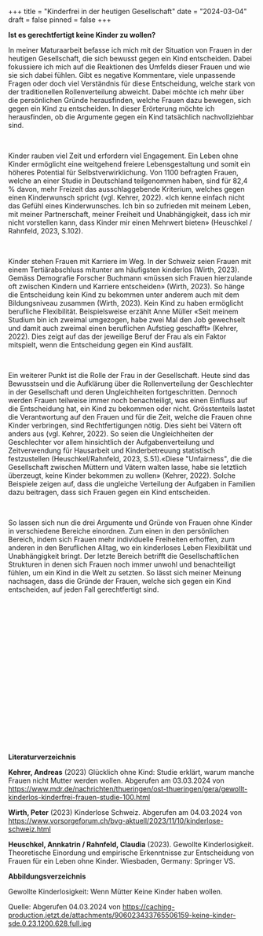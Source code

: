 +++
title = "Kinderfrei in der heutigen Gesellschaft"
date = "2024-03-04"
draft = false
pinned = false
+++


**Ist es gerechtfertigt keine Kinder zu wollen?**

In meiner Maturaarbeit befasse ich mich mit der Situation von Frauen in der heutigen Gesellschaft, die sich bewusst gegen ein Kind entscheiden. Dabei fokussiere ich mich auf die Reaktionen des Umfelds dieser Frauen und wie sie sich dabei fühlen. Gibt es negative Kommentare, viele unpassende Fragen oder doch viel Verständnis für diese Entscheidung, welche stark von der traditionellen Rollenverteilung abweicht. Dabei möchte ich mehr über die persönlichen Gründe herausfinden, welche Frauen dazu bewegen, sich gegen ein Kind zu entscheiden. In dieser Erörterung möchte ich herausfinden, ob die Argumente gegen ein Kind tatsächlich nachvollziehbar sind.

 

Kinder rauben viel Zeit und erfordern viel Engagement. Ein Leben ohne Kinder ermöglicht eine weitgehend freiere Lebensgestaltung und somit ein höheres Potential für Selbstverwirklichung. Von 1100 befragten Frauen, welche an einer Studie in Deutschland teilgenommen haben, sind für 82,4 % davon, mehr Freizeit das ausschlaggebende Kriterium, welches gegen einen Kinderwunsch spricht (vgl. Kehrer, 2022). «Ich kenne einfach nicht das Gefühl eines Kinderwunsches. Ich bin so zufrieden mit meinem Leben, mit meiner Partnerschaft, meiner Freiheit und Unabhängigkeit, dass ich mir nicht vorstellen kann, dass Kinder mir einen Mehrwert bieten» (Heuschkel / Rahnfeld, 2023, S.102).

 

Kinder stehen Frauen mit Karriere im Weg. In der Schweiz seien Frauen mit einem Tertiärabschluss mitunter am häufigsten kinderlos (Wirth, 2023). Gemäss Demografie Forscher Buchmann «müssen sich Frauen hierzulande oft zwischen Kindern und Karriere entscheiden» (Wirth, 2023). So hänge die Entscheidung kein Kind zu bekommen unter anderem auch mit dem Bildungsniveau zusammen (Wirth, 2023). Kein Kind zu haben ermöglicht berufliche Flexibilität. Beispielsweise erzählt Anne Müller «Seit meinem Studium bin ich zweimal umgezogen, habe zwei Mal den Job gewechselt und damit auch zweimal einen beruflichen Aufstieg geschafft» (Kehrer, 2022). Dies zeigt auf das der jeweilige Beruf der Frau als ein Faktor mitspielt, wenn die Entscheidung gegen ein Kind ausfällt.

 

Ein weiterer Punkt ist die Rolle der Frau in der Gesellschaft. Heute sind das Bewusstsein und die Aufklärung über die Rollenverteilung der Geschlechter in der Gesellschaft und deren Ungleichheiten fortgeschritten. Dennoch werden Frauen teilweise immer noch benachteiligt, was einen Einfluss auf die Entscheidung hat, ein Kind zu bekommen oder nicht. Grösstenteils lastet die Verantwortung auf den Frauen und für die Zeit, welche die Frauen ohne Kinder verbringen, sind Rechtfertigungen nötig. Dies sieht bei Vätern oft anders aus (vgl. Kehrer, 2022). So seien die Ungleichheiten der Geschlechter vor allem hinsichtlich der Aufgabenverteilung und Zeitverwendung für Hausarbeit und Kinderbetreuung statistisch festzustellen (Heuschkel/Rahnfeld, 2023, S.51).«Diese "Unfairness", die die Gesellschaft zwischen Müttern und Vätern walten lasse, habe sie letztlich überzeugt, keine Kinder bekommen zu wollen» (Kehrer, 2022). Solche Beispiele zeigen auf, dass die ungleiche Verteilung der Aufgaben in Familien dazu beitragen, dass sich Frauen gegen ein Kind entscheiden.

 

So lassen sich nun die drei Argumente und Gründe von Frauen ohne Kinder in verschiedene Bereiche einordnen. Zum einen in den persönlichen Bereich, indem sich Frauen mehr individuelle Freiheiten erhoffen, zum anderen in den Beruflichen Alltag, wo ein kinderloses Leben Flexibilität und Unabhängigkeit bringt. Der letzte Bereich betrifft die Gesellschaftlichen Strukturen in denen sich Frauen noch immer unwohl und benachteiligt fühlen, um ein Kind in die Welt zu setzten. So lässt sich meiner Meinung nachsagen, dass die Gründe der Frauen, welche sich gegen ein Kind entscheiden, auf jeden Fall gerechtfertigt sind.

 

 

 

 

 

 

 

 

 

 

**Literaturverzeichnis**

**Kehrer, Andreas** (2023) Glücklich ohne Kind: Studie erklärt, warum manche Frauen nicht Mutter werden wollen. Abgerufen am 03.03.2024 von <https://www.mdr.de/nachrichten/thueringen/ost-thueringen/gera/gewollt-kinderlos-kinderfrei-frauen-studie-100.html>

**Wirth, Peter** (2023) Kinderlose Schweiz. Abgerufen am 04.03.2024 von <https://www.vorsorgeforum.ch/bvg-aktuell/2023/11/10/kinderlose-schweiz.html>

**Heuschkel, Annkatrin / Rahnfeld, Claudia** (2023). Gewollte Kinderlosigkeit. Theoretische Einordung und empirische Erkenntnisse zur Entscheidung von Frauen für ein Leben ohne Kinder. Wiesbaden, Germany: Springer VS.

**Abbildungsverzeichnis**

Gewollte Kinderlosigkeit: Wenn Mütter Keine Kinder haben wollen.

Quelle: Abgerufen 04.03.2024 von <https://caching-production.jetzt.de/attachments/906023433765506159-keine-kinder-sde.0.23.1200.628.full.jpg>